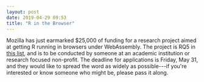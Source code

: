 ```yaml
---
layout: post
date: 2019-04-29 09:53
title: "R in the Browser"
---
```


Mozilla has just earmarked $25,000 of funding for a research project aimed at getting R running in browsers under WebAssembly.
The project is RQ5 in [this list](https://mozilla-research.forms.fm/mozilla-research-grants-2019h1/forms/6510),
and is to be conducted by someone at an academic institution or research focused non-profit.
The deadline for applications is Friday, May 31,
and they would like to spread the word as widely as possible---if you're interested or know someone who might be,
please pass it along.
